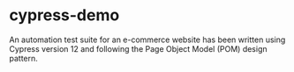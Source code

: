 # cypress-demo
An automation test suite for an e-commerce website has been written using Cypress version 12 and following the Page Object Model (POM) design pattern.
